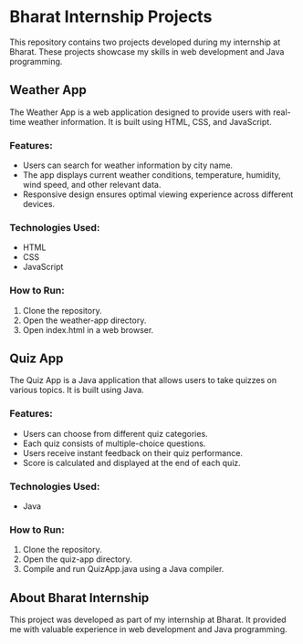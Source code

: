 # Bharat Internship Projects

This repository contains two projects developed during my internship at Bharat. These projects showcase my skills in web development and Java programming.

## Weather App

The Weather App is a web application designed to provide users with real-time weather information. It is built using HTML, CSS, and JavaScript.

### Features:
- Users can search for weather information by city name.
- The app displays current weather conditions, temperature, humidity, wind speed, and other relevant data.
- Responsive design ensures optimal viewing experience across different devices.

### Technologies Used:
- HTML
- CSS
- JavaScript

### How to Run:
1. Clone the repository.
2. Open the weather-app directory.
3. Open index.html in a web browser.

## Quiz App

The Quiz App is a Java application that allows users to take quizzes on various topics. It is built using Java.

### Features:
- Users can choose from different quiz categories.
- Each quiz consists of multiple-choice questions.
- Users receive instant feedback on their quiz performance.
- Score is calculated and displayed at the end of each quiz.

### Technologies Used:
- Java

### How to Run:
1. Clone the repository.
2. Open the quiz-app directory.
3. Compile and run QuizApp.java using a Java compiler.

## About Bharat Internship

This project was developed as part of my internship at Bharat. It provided me with valuable experience in web development and Java programming.
